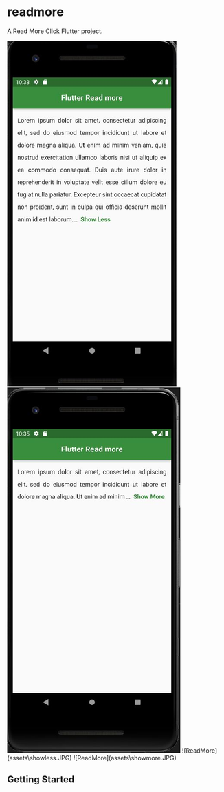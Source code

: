 # readmore

A Read More Click Flutter project.

<img  src="assets\showless.JPG">
<img  src="assets\showmore.JPG">
![ReadMore](assets\showless.JPG)
![ReadMore](assets\showmore.JPG)

## Getting Started
